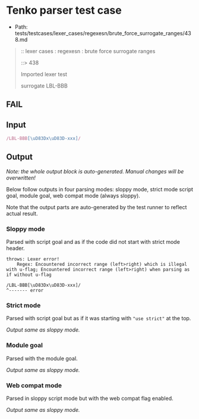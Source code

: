 # Tenko parser test case

- Path: tests/testcases/lexer_cases/regexesn/brute_force_surrogate_ranges/438.md

> :: lexer cases : regexesn : brute force surrogate ranges
>
> ::> 438
>
> Imported lexer test
>
> surrogate LBL-BBB

## FAIL

## Input

`````js
/LBL-BBB[\uD83Dx\uD83D-xxx]/
`````

## Output

_Note: the whole output block is auto-generated. Manual changes will be overwritten!_

Below follow outputs in four parsing modes: sloppy mode, strict mode script goal, module goal, web compat mode (always sloppy).

Note that the output parts are auto-generated by the test runner to reflect actual result.

### Sloppy mode

Parsed with script goal and as if the code did not start with strict mode header.

`````
throws: Lexer error!
    Regex: Encountered incorrect range (left>right) which is illegal with u-flag; Encountered incorrect range (left>right) when parsing as if without u-flag

/LBL-BBB[\uD83Dx\uD83D-xxx]/
^------- error
`````

### Strict mode

Parsed with script goal but as if it was starting with `"use strict"` at the top.

_Output same as sloppy mode._

### Module goal

Parsed with the module goal.

_Output same as sloppy mode._

### Web compat mode

Parsed in sloppy script mode but with the web compat flag enabled.

_Output same as sloppy mode._

